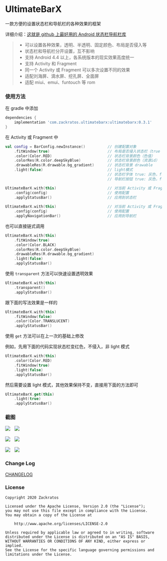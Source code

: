 # UltimateBarX
一款方便的设置状态栏和导航栏的各种效果的框架

详细介绍：[这就是 github 上最好用的 Android 状态栏导航栏库](https://juejin.cn/post/6903165109485436935)

> * 可以设置各种效果，透明、半透明、固定颜色、布局是否侵入等
> * 状态栏和导航栏分开设置，互不影响
> * 支持 Android 4.4 以上，各系统版本的现实效果高度统一
> * 支持 Activity 和 Fragment
> * 同一个 Activity 或 Fragment 可以多次设置不同的效果
> * 适配刘海屏、滴水屏、挖孔屏、全面屏
> * 适配 miui、emui、funtouch 等 rom

### 使用方法
在 gradle 中添加
```groovy
dependencies {
    implementation 'com.zackratos.ultimatebarx:ultimatebarx:0.3.1'
}
```

在 Activity 或 Fragment 中
```kotlin
val config = BarConfig.newInstance()          // 创建配置对象
    .fitWindow(true)                          // 布局是否侵入状态栏（true 不侵入，false 侵入）
    .color(Color.RED)                         // 状态栏背景颜色（色值）
    .colorRes(R.color.deepSkyBlue)            // 状态栏背景颜色（资源id）
    .drawableRes(R.drawable.bg_gradient)      // 状态栏背景 drawable
    .light(false)                             // light模式
                                              // 状态栏字体 true: 灰色，false: 白色 Android 6.0+
                                              // 导航栏按钮 true: 灰色，false: 白色 Android 8.0+

UltimateBarX.with(this)                       // 对当前 Activity 或 Fragment 生效
    .config(config)                           // 使用配置
    .applyStatusBar()                         // 应用到状态栏
    
UltimateBarX.with(this)                       // 对当前 Activity 或 Fragment 生效
    .config(config)                           // 使用配置
    .applyNavigationBar()                     // 应用到导航栏
```

也可以直接链式调用
```kotlin
UltimateBarX.with(this)
    .fitWindow(true)  
    .color(Color.BLACK)
    .colorRes(R.color.deepSkyBlue)
    .drawableRes(R.drawable.bg_gradient)
    .light(false)
    .applyStatusBar()
```

使用 `transparent` 方法可以快速设置透明效果
```kotlin
UltimateBarX.with(this)
    .transparent()
    .applyStatusBar()
```

跟下面的写法效果是一样的
```kotlin
UltimateBarX.with(this)
    .fitWindow(false)
    .color(Color.TRANSLUCENT)
    .applyStatusBar()
```

使用 `get` 方法可以在上一次的基础上修改  

例如，先用下面的代码实现状态栏变红色，不侵入，非 light 模式
```kotlin
UltimateBarX.with(this)
    .color(Color.RED)
    .fitWindow(true)
    .light(false)
    .applyStatusBar()
```

然后需要设置 light 模式，其他效果保持不变，直接用下面的方法即可
```kotlin
UltimateBarX.get(this)
    .light(true)
    .applyStatusBar()
```

### 截图
![](screenshots/transparent_1.png)　![](screenshots/transparent_2.png)

![](screenshots/effect_1.png)　![](screenshots/effect_2.png)

![](screenshots/dynamic_1.gif)　![](screenshots/dynamic_2.gif)

### Change Log
[CHANGELOG](CHANGELOG.md)

### License
```
Copyright 2020 Zackratos

Licensed under the Apache License, Version 2.0 (the "License");
you may not use this file except in compliance with the License.
You may obtain a copy of the License at

    http://www.apache.org/licenses/LICENSE-2.0

Unless required by applicable law or agreed to in writing, software
distributed under the License is distributed on an "AS IS" BASIS,
WITHOUT WARRANTIES OR CONDITIONS OF ANY KIND, either express or implied.
See the License for the specific language governing permissions and
limitations under the License.
```